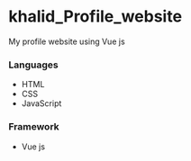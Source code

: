 # khalid_Profile_website
My profile website using Vue js

### Languages
* HTML
* CSS
* JavaScript

### Framework
* Vue js
